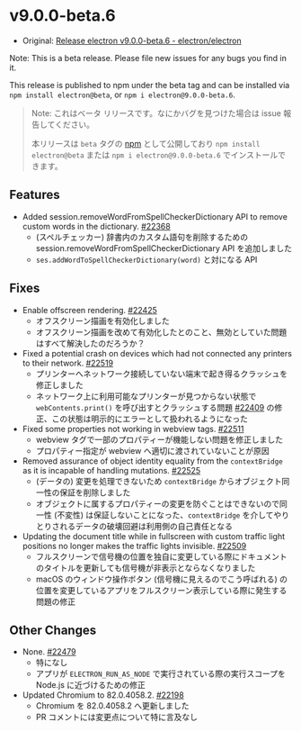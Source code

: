 # v9.0.0-beta.6

- Original: [Release electron v9.0.0-beta.6 - electron/electron](https://github.com/electron/electron/releases/tag/v9.0.0-beta.6)

Note: This is a beta release. Please file new issues for any bugs you find in it.

This release is published to npm under the beta tag and can be installed via `npm install electron@beta`, or `npm i electron@9.0.0-beta.6`.

> Note: これはベータ リリースです。なにかバグを見つけた場合は issue 報告してください。
>
> 本リリースは `beta` タグの [npm](https://www.npmjs.com/package/electron) として公開しており `npm install electron@beta` または `npm i electron@9.0.0-beta.6` でインストールできます。

## Features

- Added session.removeWordFromSpellCheckerDictionary API to remove custom words in the dictionary. [#22368](https://github.com/electron/electron/pull/22368)
  - (スペルチェッカー) 辞書内のカスタム語句を削除するための session.removeWordFromSpellCheckerDictionary API を追加しました
  - `ses.addWordToSpellCheckerDictionary(word)` と対になる API

## Fixes

- Enable offscreen rendering. [#22425](https://github.com/electron/electron/pull/22425)
  - オフスクリーン描画を有効化しました
  - オフスクリーン描画を改めて有効化したとのこと、無効としていた問題はすべて解決したのだろうか？
- Fixed a potential crash on devices which had not connected any printers to their network. [#22519](https://github.com/electron/electron/pull/22519)
  - プリンターへネットワーク接続していない端末で起き得るクラッシュを修正しました
  - ネットワーク上に利用可能なプリンターが見つからない状態で `webContents.print()` を呼び出すとクラッシュする問題 [#22409](https://github.com/electron/electron/issues/22409) の修正、この状態は明示的にエラーとして扱われるようになった
- Fixed some properties not working in webview tags. [#22511](https://github.com/electron/electron/pull/22511)
  - webview タグで一部のプロパティーが機能しない問題を修正しました
  - プロパティー指定が webview へ適切に渡されていないことが原因
- Removed assurance of object identity equality from the `contextBridge` as it is incapable of handling mutations. [#22525](https://github.com/electron/electron/pull/22525)
  - (データの) 変更を処理できないため `contextBridge` からオブジェクト同一性の保証を削除しました
  - オブジェクトに属するプロパティーの変更を防ぐことはできないので同一性 (不変性) は保証しないことになった、`contextBridge` を介してやりとりされるデータの破壊回避は利用側の自己責任となる
- Updating the document title while in fullscreen with custom traffic light positions no longer makes the traffic lights invisible. [#22509](https://github.com/electron/electron/pull/22509)
  - フルスクリーンで信号機の位置を独自に変更している際にドキュメントのタイトルを更新しても信号機が非表示とならなくなりました
  - macOS のウィンドウ操作ボタン (信号機に見えるのでこう呼ばれる) の位置を変更しているアプリをフルスクリーン表示している際に発生する問題の修正

## Other Changes

- None. [#22479](https://github.com/electron/electron/pull/22479)
  - 特になし
  - アプリが `ELECTRON_RUN_AS_NODE` で実行されている際の実行スコープを Node.js に近づけるための修正
- Updated Chromium to 82.0.4058.2. [#22198](https://github.com/electron/electron/pull/22198)
  - Chromium を 82.0.4058.2 へ更新しました
  - PR コメントには変更点について特に言及なし
